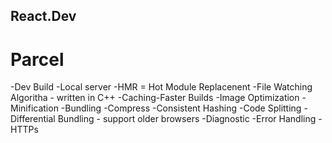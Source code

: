## React.Dev

# Parcel
-Dev Build
-Local server
-HMR = Hot Module Replacenent
-File Watching Algoritha - written in C++
-Caching-Faster Builds
-Image Optimization
-Minification
-Bundling
-Compress
-Consistent Hashing
-Code Splitting
-Differential  Bundling - support older browsers
-Diagnostic
-Error Handling
-HTTPs